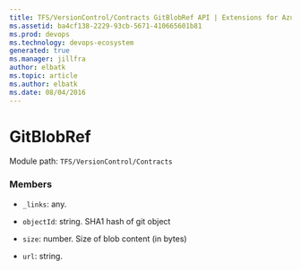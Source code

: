 ```yaml
---
title: TFS/VersionControl/Contracts GitBlobRef API | Extensions for Azure DevOps Services
ms.assetid: ba4cf138-2229-93cb-5671-410665601b81
ms.prod: devops
ms.technology: devops-ecosystem
generated: true
ms.manager: jillfra
author: elbatk
ms.topic: article
ms.author: elbatk
ms.date: 08/04/2016
---
```


# GitBlobRef

Module path: `TFS/VersionControl/Contracts`


### Members

* `_links`: any. 

* `objectId`: string. SHA1 hash of git object

* `size`: number. Size of blob content (in bytes)

* `url`: string. 

